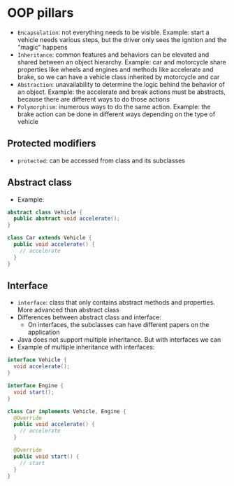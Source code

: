 # OOP pillars

- `Encapsulation`: not everything needs to be visible. Example: start a vehicle needs various steps, but the driver only sees the ignition and the "magic" happens
- `Inheritance`: common features and behaviors can be elevated and shared between an object hierarchy. Example: car and motorcycle share properties like wheels and engines and methods like accelerate and brake, so we can have a vehicle class inherited by motorcycle and car
- `Abstraction`: unavailability to determine the logic behind the behavior of an object. Example: the accelerate and break actions must be abstracts, because there are different ways to do those actions
- `Polymorphism`: inumerous ways to do the same action. Example: the brake action can be done in different ways depending on the type of vehicle

## Protected modifiers

- `protected`: can be accessed from class and its subclasses

## Abstract class

- Example:

```java
abstract class Vehicle {
  public abstract void accelerate();
}

class Car extends Vehicle {
  public void accelerate() {
    // accelerate
  }
}
```

## Interface

- `interface`: class that only contains abstract methods and properties. More advanced than abstract class
- Differences between abstract class and interface:
  - On interfaces, the subclasses can have different papers on the application
- Java does not support multiple inheritance. But with interfaces we can
- Example of multiple inheritance with interfaces:

```java
interface Vehicle {
  void accelerate();
}

interface Engine {
  void start();
}

class Car implements Vehicle, Engine {
  @Override
  public void accelerate() {
    // accelerate
  }

  @Override
  public void start() {
    // start
  }
}
```
